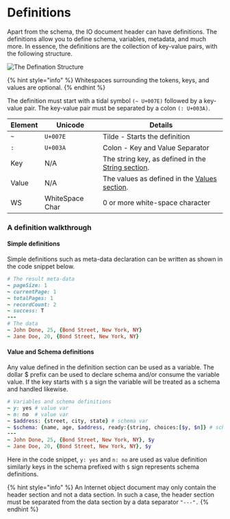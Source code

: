 # Definitions

Apart from the schema, the IO document header can have definitions. The definitions allow you to define schema, variables, metadata, and much more. In essence, the definitions are the collection of key-value pairs, with the following structure.



![The Defination Structure](https://documents.app.lucidchart.com/documents/076b4f9c-b79d-410c-8002-1ac23fdbb786/pages/GvgmgBMpLy15?a=22620\&x=3674\&y=161\&w=1881\&h=205\&store=1\&accept=image%2F\*\&auth=LCA%209433da9053044359ab00cbee570df59bbb4999ce-ts%3D1611059180)

{% hint style="info" %}
Whitespaces surrounding the tokens, keys, and values are optional.
{% endhint %}

The definition must start with a tidal symbol `(~ U+007E)` followed by a key-value pair. The key-value pair must be separated by a colon `(: U+003A)`.&#x20;

| Element | Unicode         | Details                                                                              |
| ------- | --------------- | ------------------------------------------------------------------------------------ |
| `~`     | `U+007E`        | Tilde - Starts the definition                                                        |
| `:`     | `U+003A`        | Colon - Key and Value Separator                                                      |
| Key     | N/A             | The string key, as defined in the [String section](../the-structure/values/string/). |
| Value   | N/A             | The values as defined in the [Values section](../the-structure/values/).             |
| WS      | WhiteSpace Char | 0 or more white-space character                                                      |

### A definition walkthrough

#### Simple definitions

Simple definitions such as meta-data declaration can be written as shown in the code snippet below.

```ruby
# The result meta-data
~ pageSize: 1
~ currentPage: 1
~ totalPages: 1
~ recordCount: 2
~ success: T
---
# The data
~ John Done, 25, {Bond Street, New York, NY}
~ Jane Doe, 20, {Bond Street, New York, NY}
```

#### Value and Schema definitions

Any value defined in the definition section can be used as a variable. The dollar $ prefix can be used to declare schema and/or consume the variable value. If the key starts with `$` a sign the variable will be treated as a schema and handled likewise.

```ruby
# Variables and schema definitions
~ y: yes # value var
~ n: no  # value var
~ $address: {street, city, state} # schema var
~ $schema: {name, age, $address, ready:{string, choices:[$y, $n]} # schema var
---
~ John Done, 25, {Bond Street, New York, NY}, $y
~ Jane Doe, 20, {Bond Street, New York, NY}, $y
```

Here in the code snippet, `y: yes`  and `n: no` are used as value definition similarly keys in the schema prefixed with `$` sign represents schema definitions.&#x20;

{% hint style="info" %}
An Internet object document may only contain the header section and not a data section.  In such a case, the header section must be separated from the data section by a data separator `"---".`
{% endhint %}

####

